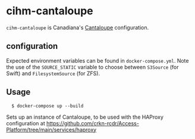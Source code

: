 # cihm-cantaloupe

`cihm-cantaloupe` is Canadiana's [Cantaloupe](https://cantaloupe-project.github.io/) configuration.

## configuration

Expected environment variables can be found in `docker-compose.yml`. Note the use of the `SOURCE_STATIC` variable to choose between `S3Source` (for Swift) and `FilesystemSource` (for ZFS).

## Usage

      $ docker-compose up --build

Sets up an instance of Cantaloupe, to be used with the HAProxy configuration at https://github.com/crkn-rcdr/Access-Platform/tree/main/services/haproxy
